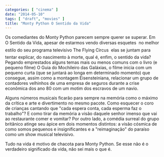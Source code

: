 ```yaml
---
categories: [ "cinema" ]
date: "2014-05-10"
tags: [ "draft", "movies" ]
title: "Monty Python O Sentido da Vida"
---
```

Os comediantes do Monty Python parecem sempre querer se superar. Em O
Sentido da Vida, apesar de estarmos vendo diversas esquetes  no melhor
estilo do seu programa televisivo The Flying Circus  elas se juntam para
tentar explicar, do nascimento à morte, qual é, enfim, o sentido da
vida? Pegando emprestados alguns temas mais ou menos comuns com o livro
(e pequeno filme) O Guia do Mochileiro das Galáxias, o filme inicia com
um pequeno curta (que se juntará ao longa em determinado momento) que
consegue, assim como a montagem Eisensteiniana, relacionar um grupo de
contadores velhinhos de uma empresa de seguros durante a crise econômica
dos ano 80 com um motim dos escravos de um navio.

Alguns números musicais ficarão para sempre na memória como o máximo
da crítica e arte e divertimento no mesmo pacote. Como esquecer o
coro de crianças cantando que "cada espera conta, cada esperma faz o
trabalho"? E como tirar da memória a visão daquele senhor imenso que
vai ao restaurante comer e vomitar? Por outro lado, a comédia surreal do
grupo britânico atinge seu ápice em dois momentos distintos: a visão
cósmica de como somos pequenos e insignificantes e a "reimaginação"
do paraíso como um show musical televisivo.

Tudo na vida é motivo de chacota para Monty Python. Se esse não é o
verdadeiro significado da vida, não sei mais o que é.
